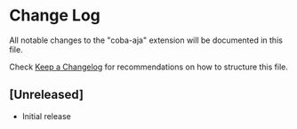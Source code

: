 # Change Log

All notable changes to the "coba-aja" extension will be documented in this file.

Check [Keep a Changelog](http://keepachangelog.com/) for recommendations on how to structure this file.

## [Unreleased]

- Initial release